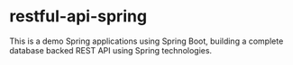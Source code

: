 # restful-api-spring
This is a demo Spring applications using Spring Boot, building a complete database backed REST API using Spring technologies.
